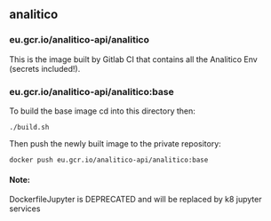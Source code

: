 
## analitico
### eu.gcr.io/analitico-api/analitico

This is the image built by Gitlab CI that contains all the Analitico Env (secrets included!). 

### eu.gcr.io/analitico-api/analitico:base
To build the base image cd into this directory then: 

`./build.sh`

Then push the newly built image to the private repository: 

`docker push eu.gcr.io/analitico-api/analitico:base`

#### Note:
DockerfileJupyter is DEPRECATED and will be replaced by k8 jupyter services



